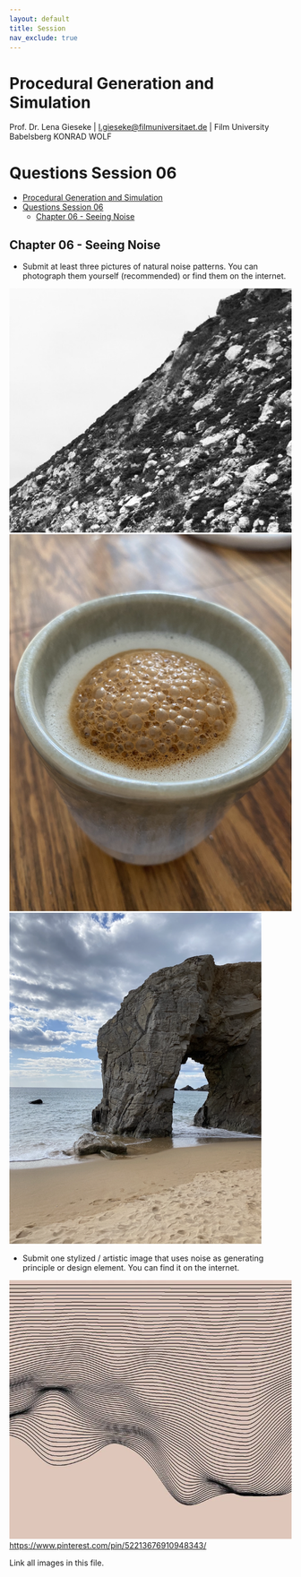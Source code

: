```yaml
---
layout: default
title: Session
nav_exclude: true
---
```


# Procedural Generation and Simulation

Prof. Dr. Lena Gieseke \| l.gieseke@filmuniversitaet.de \| Film University Babelsberg KONRAD WOLF

# Questions Session 06

* [Procedural Generation and Simulation](#procedural-generation-and-simulation)
* [Questions Session 06](#questions-session-06)
    * [Chapter 06 - Seeing Noise](#chapter-06---seeing-noise)

## Chapter 06 - Seeing Noise 

* Submit at least three pictures of natural noise patterns. You can photograph them yourself (recommended) or find them on the internet.

![](img/IMG_0159.PNG)
![](img/IMG_0141.jpg)
![](img/IMG_0160.PNG)


* Submit one stylized / artistic image that uses noise as generating principle or design element. You can find it on the internet.

![](img/noise.jpeg)
https://www.pinterest.com/pin/52213676910948343/

Link all images in this file.